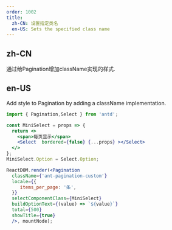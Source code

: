 ```yaml
---
order: 1002
title:
  zh-CN: 设置指定类名
  en-US: Sets the specified class name
---
```


## zh-CN

通过给Pagination增加className实现的样式.

## en-US

Add style to Pagination by adding a className implementation.

```jsx
import { Pagination,Select } from 'antd';

const MiniSelect = props => {
  return <>
    <span>每页显示</span>
    <Select  bordered={false} {...props} ></Select>
  </>
};
MiniSelect.Option = Select.Option;

ReactDOM.render(<Pagination 
  className={'ant-pagination-custom'}
  locale={{
     items_per_page: '条',
  }}
  selectComponentClass={MiniSelect} 
  buildOptionText={(value) => `${value}`}
  total={500} 
  showTitle={true}
  />, mountNode);
```
